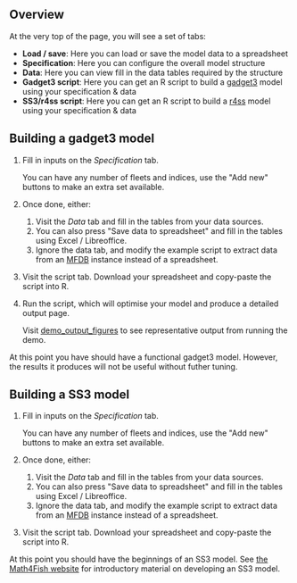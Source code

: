 <!---
Rebuild HTML with:
knitr::pandoc('user-guide.md', 'html') ; fs::file_touch('ui.R')
-->

## Overview

At the very top of the page, you will see a set of tabs:

* **Load / save**: Here you can load or save the model data to a spreadsheet
* **Specification**: Here you can configure the overall model structure
* **Data**: Here you can view fill in the data tables required by the structure
* **Gadget3 script**: Here you can get an R script to build a [gadget3](https://gadget-framework.github.io/gadget3/) model using your specification & data
* **SS3/r4ss script**: Here you can get an R script to build a [r4ss](https://github.com/r4ss/r4ss) model using your specification & data

## Building a gadget3 model

1. Fill in inputs on the *Specification* tab.

   You can have any number of fleets and indices, use the "Add new" buttons to make an extra set available.

2. Once done, either:

     1. Visit the *Data* tab and fill in the tables from your data sources.
     2. You can also press "Save data to spreadsheet" and fill in the tables using Excel / Libreoffice.
     3. Ignore the data tab, and modify the example script to extract data from an [MFDB](https://gadget-framework.github.io/mfdb/) instance instead of a spreadsheet.

3. Visit the script tab. Download your spreadsheet and copy-paste the script into R.

4. Run the script, which will optimise your model and produce a detailed output page.

   Visit [demo_output_figures](demo_output_figures.html) to see representative output from running the demo.

At this point you have should have a functional gadget3 model.
However, the results it produces will not be useful without futher tuning.

## Building a SS3 model

1. Fill in inputs on the *Specification* tab.

   You can have any number of fleets and indices, use the "Add new" buttons to make an extra set available.

2. Once done, either:

     1. Visit the *Data* tab and fill in the tables from your data sources.
     2. You can also press "Save data to spreadsheet" and fill in the tables using Excel / Libreoffice.
     3. Ignore the data tab, and modify the example script to extract data from an [MFDB](https://gadget-framework.github.io/mfdb/) instance instead of a spreadsheet.

3. Visit the script tab. Download your spreadsheet and copy-paste the script into R.

At this point you should have the beginnings of an SS3 model.
See [the Math4Fish website](https://math4fish.ieo.csic.es/proyecto-2-3/) for introductory material on developing an SS3 model.
